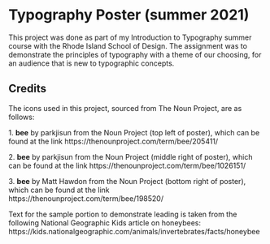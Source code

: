 <h1>Typography Poster (summer 2021)</h1>
<p>This project was done as part of my Introduction to Typography summer course with the Rhode Island School of Design. The assignment was to demonstrate the principles of typography with a theme of our choosing, for an audience that is new to typographic concepts.

<h2>Credits</h2>
<p>The icons used in this project, sourced from The Noun Project, are as follows:</p>
<p>1. <strong>bee</strong> by parkjisun from the Noun Project (top left of poster), which can be found at the link https://thenounproject.com/term/bee/205411/</p>
<p>2. <strong>bee</strong> by parkjisun from the Noun Project (middle right of poster), which can be found at the link https://thenounproject.com/term/bee/1026151/</p>
<p>3. <strong>bee</strong> by Matt Hawdon from the Noun Project (bottom right of poster), which can be found at the link https://thenounproject.com/term/bee/198520/</p>
<p>Text for the sample portion to demonstrate leading is taken from the following National Geographic Kids article on honeybees: https://kids.nationalgeographic.com/animals/invertebrates/facts/honeybee</p>

